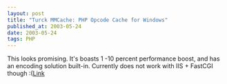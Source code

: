 ```yaml
---
layout: post
title: "Turck MMCache: PHP Opcode Cache for Windows"
published_at: 2003-05-24
date: 2003-05-24
tags: PHP
---
```


This looks promising. It's boasts 1 -10 percent performance boost, and has an encoding solution built-in. Currently does not work with IIS + FastCGI though :([Link](http://www.turcksoft.com/en/e_mmc.htm)  